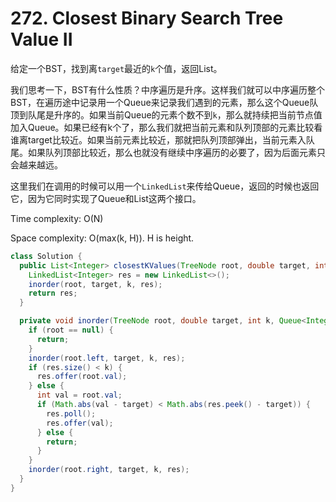 # 272. Closest Binary Search Tree Value II

给定一个BST，找到离`target`最近的`k`个值，返回List。

我们思考一下，BST有什么性质？中序遍历是升序。这样我们就可以中序遍历整个BST，在遍历途中记录用一个Queue来记录我们遇到的元素，那么这个Queue队顶到队尾是升序的。如果当前Queue的元素个数不到`k`，那么就持续把当前节点值加入Queue。如果已经有k个了，那么我们就把当前元素和队列顶部的元素比较看谁离target比较近。如果当前元素比较近，那就把队列顶部弹出，当前元素入队尾。如果队列顶部比较近，那么也就没有继续中序遍历的必要了，因为后面元素只会越来越远。

这里我们在调用的时候可以用一个`LinkedList`来传给Queue，返回的时候也返回它，因为它同时实现了Queue和List这两个接口。

Time complexity: O(N)

Space complexity: O(max(k, H)). H is height.

```java
class Solution {
  public List<Integer> closestKValues(TreeNode root, double target, int k) {
    LinkedList<Integer> res = new LinkedList<>();
    inorder(root, target, k, res);
    return res;
  }

  private void inorder(TreeNode root, double target, int k, Queue<Integer> res) {
    if (root == null) {
      return;
    }
    inorder(root.left, target, k, res);
    if (res.size() < k) {
      res.offer(root.val);
    } else {
      int val = root.val;
      if (Math.abs(val - target) < Math.abs(res.peek() - target)) {
        res.poll();
        res.offer(val);
      } else {
        return;
      }
    }
    inorder(root.right, target, k, res);
  }
}
```